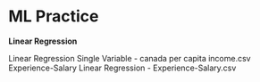 # ML Practice

**Linear Regression**

Linear Regression Single Variable - canada per capita income.csv
Experience-Salary Linear Regression - Experience-Salary.csv
